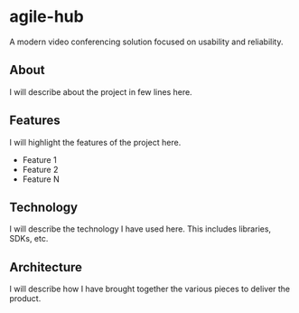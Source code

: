 # agile-hub

A modern video conferencing solution focused on usability and reliability.

## About

I will describe about the project in few lines here.

## Features

I will highlight the features of the project here.

- Feature 1
- Feature 2
- Feature N

## Technology

I will describe the technology I have used here. This includes libraries, SDKs, etc.

## Architecture

I will describe how I have brought together the various pieces to deliver the product.
